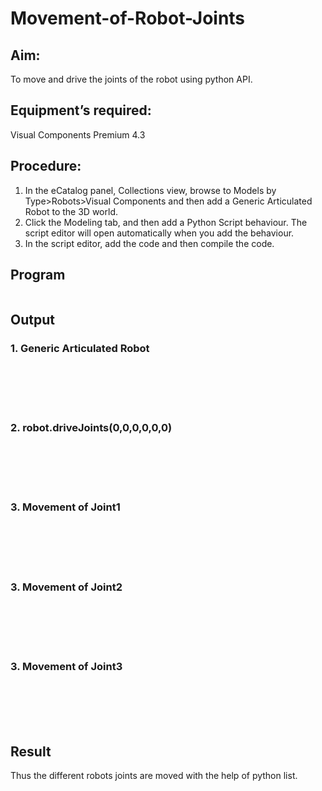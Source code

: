 # Movement-of-Robot-Joints
## Aim:  
To move and drive the joints of the robot using python API.

## Equipment’s required:

Visual Components Premium 4.3

## Procedure:

1. 	In the eCatalog panel, Collections view, browse to Models by Type>Robots>Visual Components and then add a Generic Articulated Robot to the 3D world.
2. 	Click the Modeling tab, and then add a Python Script behaviour. The script editor will open automatically when you add the behaviour.
3. 	In the script editor, add the code and then compile the code.

## Program
```python

```
## Output
### 1. Generic Articulated Robot
</br>
</br>
</br>
</br>

### 2. robot.driveJoints(0,0,0,0,0,0)
</br>
</br>
</br>
</br>

### 3. Movement of Joint1
</br>
</br>
</br>
</br>

### 3. Movement of Joint2
</br>
</br>
</br>
</br>

### 3. Movement of Joint3
</br>
</br>
</br>
</br>

## Result 
Thus the different robots joints are moved with the help of python list.


